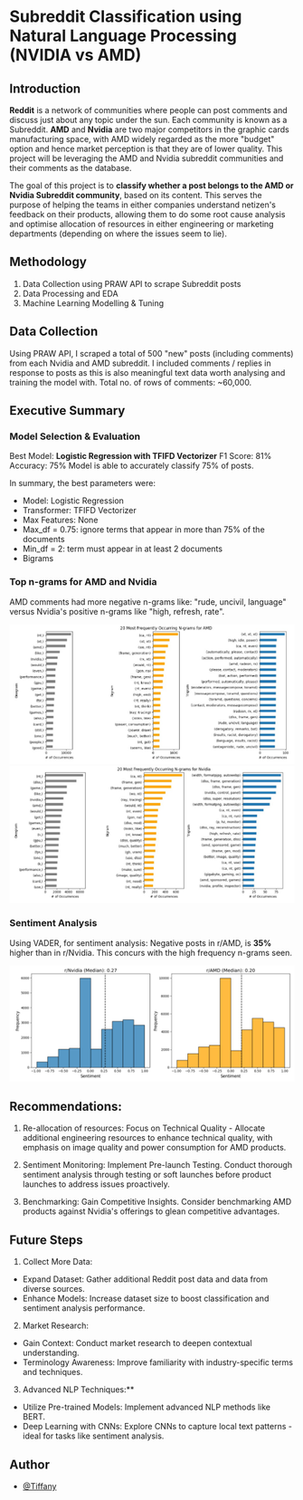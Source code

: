 # Subreddit Classification using Natural Language Processing (NVIDIA vs AMD) 

## Introduction
**Reddit** is a network of communities where people can post comments and discuss just about any topic under the sun. Each community is known as a Subreddit.
 **AMD** and **Nvidia** are two major competitors in the graphic cards manufacturing space, with AMD widely regarded as the more "budget" option and hence market perception is that they are of lower quality. This project will be leveraging the AMD and Nvidia subreddit communities and their comments as the database.

The goal of this project is to **classify whether a post belongs to the AMD or Nvidia Subreddit community**, based on its content. This serves the purpose of helping the teams in either companies understand netizen's feedback on their products, allowing them to do some root cause analysis and optimise allocation of resources in either engineering or marketing departments (depending on where the issues seem to lie).

## Methodology

1. Data Collection using PRAW API to scrape Subreddit posts
2. Data Processing and EDA 
3. Machine Learning Modelling & Tuning

## Data Collection

Using PRAW API, I scraped a total of 500 "new" posts (including comments) from each Nvidia and AMD subreddit. I included comments / replies in response to posts as this is also meaningful text data worth analysing and training the model with. Total no. of rows of comments: ~60,000.

## Executive Summary

### Model Selection & Evaluation
Best Model: **Logistic Regression with TFIFD Vectorizer**
F1 Score: 81%
Accuracy: 75%
Model is able to accurately classify 75% of posts.

In summary, the best parameters were:
- Model: Logistic Regression
- Transformer: TFIFD Vectorizer
- Max Features: None
- Max_df = 0.75: ignore terms that appear in more than 75% of the documents
- Min_df = 2: term must appear in at least 2 documents 
- Bigrams

### Top n-grams for AMD and Nvidia
AMD comments had more negative n-grams like: "rude, uncivil, language" versus Nvidia's positive n-grams like "high, refresh, rate".

![AMD](images/N-GRAMS_AMD.png)<br>
![Nvidia](images/N-GRAMS_Nvidia.png)
### Sentiment Analysis

Using VADER, for sentiment analysis: Negative posts in r/AMD, is **35%** higher than in r/Nvidia. This concurs with the high frequency n-grams seen.

![Alt text](images/sentiment-analysis.png)
## Recommendations:

1. Re-allocation of resources:
Focus on Technical Quality - Allocate additional engineering resources to enhance technical quality, with emphasis on image quality and power consumption for AMD products.

2. Sentiment Monitoring:
Implement Pre-launch Testing. Conduct thorough sentiment analysis through testing or soft launches before product launches to address issues proactively.

3. Benchmarking:
Gain Competitive Insights. Consider benchmarking AMD products against Nvidia's offerings to glean competitive advantages.

## Future Steps

1. Collect More Data:
- Expand Dataset: Gather additional Reddit post data and data from diverse sources.
- Enhance Models: Increase dataset size to boost classification and sentiment analysis performance.

2. Market Research:
- Gain Context: Conduct market research to deepen contextual understanding.
- Terminology Awareness: Improve familiarity with industry-specific terms and techniques.

3. Advanced NLP Techniques:**
- Utilize Pre-trained Models: Implement advanced NLP methods like BERT.
- Deep Learning with CNNs: Explore CNNs to capture local text patterns - ideal for tasks like sentiment analysis.



## Author

- [@Tiffany](https://github.com/tiffanytgr/data-science-projects)
